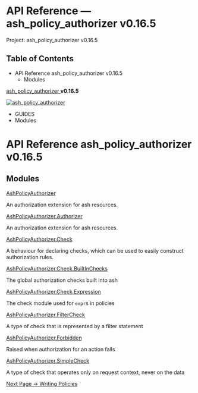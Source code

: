 # API Reference — ash_policy_authorizer v0.16.5

Project: ash_policy_authorizer v0.16.5

## Table of Contents

- API Reference ash_policy_authorizer v0.16.5
  - Modules

[ ash_policy_authorizer ](external_link) **v0.16.5**

[ ![ash_policy_authorizer](external_link) ](https://github.com/ash-project/ash_policy_authorizer)

  * GUIDES
  * Modules






#  API Reference ash_policy_authorizer v0.16.5

##  Modules 

[AshPolicyAuthorizer](external_link)

An authorization extension for ash resources.

[AshPolicyAuthorizer.Authorizer](external_link)

An authorization extension for ash resources.

[AshPolicyAuthorizer.Check](external_link)

A behaviour for declaring checks, which can be used to easily construct authorization rules.

[AshPolicyAuthorizer.Check.BuiltInChecks](external_link)

The global authorization checks built into ash

[AshPolicyAuthorizer.Check.Expression](external_link)

The check module used for `expr`s in policies

[AshPolicyAuthorizer.FilterCheck](external_link)

A type of check that is represented by a filter statement

[AshPolicyAuthorizer.Forbidden](external_link)

Raised when authorization for an action fails

[AshPolicyAuthorizer.SimpleCheck](external_link)

A type of check that operates only on request context, never on the data

[ Next Page →  Writing Policies  ](external_link)
